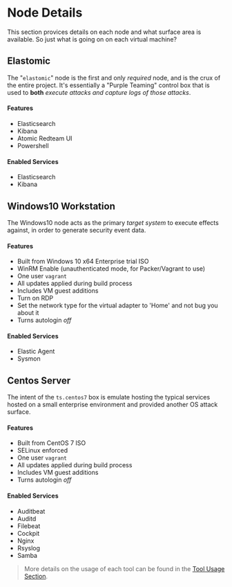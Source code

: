 # Node Details
This section provices details on each node and what surface area is available. So just what is going on on each virtual machine?

## Elastomic
The "`elastomic`" node is the first and only _required_ node, and is the crux of the entire project. It's essentially a "Purple Teaming" control box that is used to **both** _execute attacks and capture logs of those attacks_.

#### Features

* Elasticsearch
* Kibana
* Atomic Redteam UI
* Powershell

#### Enabled Services

* Elasticsearch
* Kibana

## Windows10 Workstation

The Windows10 node acts as the primary _target system_ to execute effects against, in
order to generate security event data.

#### Features

* Built from Windows 10 x64 Enterprise trial ISO
* WinRM Enable (unauthenticated mode, for Packer/Vagrant to use)
* One user `vagrant`
* All updates applied during build process
* Includes VM guest additions
* Turn on RDP
* Set the network type for the virtual adapter to 'Home' and not bug you about it
* Turns autologin *off*

#### Enabled Services

* Elastic Agent
* Sysmon

## Centos Server

The intent of the `ts.centos7` box is emulate hosting the typical services hosted on a small enterprise environment and provided another OS attack surface.

#### Features

* Built from CentOS 7 ISO
* SELinux enforced
* One user `vagrant`
* All updates applied during build process
* Includes VM guest additions
* Turns autologin *off*

#### Enabled Services

* Auditbeat
* Auditd
* Filebeat
* Cockpit
* Nginx
* Rsyslog
* Samba

> More details on the usage of each tool can be found in the [Tool Usage Section](../tool-usage/index.md).